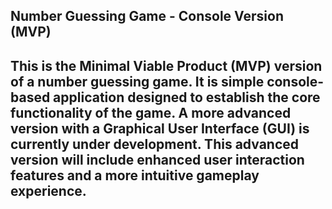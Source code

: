 Number Guessing Game - Console Version (MVP)
---------------------------------------------------------
This is the Minimal Viable Product (MVP) version of a number guessing game.
It is  simple console-based application designed to establish the core functionality of the game.
A more advanced version with a Graphical User Interface (GUI) is currently under development.
This advanced version will include enhanced user interaction features and a more intuitive gameplay experience.
---------------------------------------------------------
